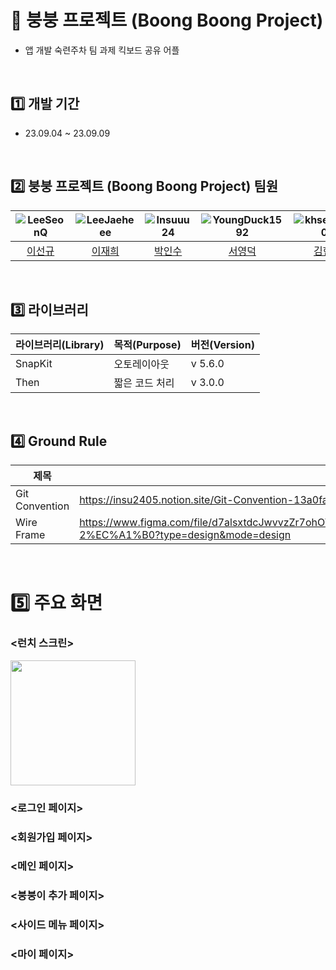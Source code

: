 # 🛴 붕붕 프로젝트 (Boong Boong Project)
- 앱 개발 숙련주차 팀 과제 킥보드 공유 어플

<br>

## 1️⃣ 개발 기간
- 23.09.04 ~ 23.09.09

<br>

## 2️⃣ 붕붕 프로젝트 (Boong Boong Project) 팀원

|![LeeSeonQ](https://avatars.githubusercontent.com/u/139327412?v=4&h=150&w=150)|![LeeJaeheee](https://avatars.githubusercontent.com/u/74818845?v=4&h=150&w=150)|![Insuuu24](https://avatars.githubusercontent.com/u/117909631?v=4&h=150&w=150)|![YoungDuck1592](https://avatars.githubusercontent.com/u/139099626?v=4&h=150&w=150)|![khseung1009](https://avatars.githubusercontent.com/u/66011369?v=4&h=150&w=150)|
|:---:|:---:|:---:|:---:|:---:|
|[이선규](https://github.com/LeeSeonQ)|[이재희](https://github.com/LeeJaeheee)|[박인수](https://github.com/Insuuu24)|[서영덕](https://github.com/YoungDuck1592)|[김현승](https://github.com/khseung1009)|

<br>

## 3️⃣ 라이브러리

| 라이브러리(Library) | 목적(Purpose) | 버전(Version) |
| --------| ------------ | ------- |
| SnapKit | 오토레이아웃     | v 5.6.0 |
| Then    | 짧은 코드 처리   | v 3.0.0 |

<br>

## 4️⃣  Ground Rule

| 제목                | URL                                                                              |
| ------------------ | -------------------------------------------------------------------------------------------------------------------------------- |
|Git Convention|https://insu2405.notion.site/Git-Convention-13a0faa747454f7788845e8cae85be0c?pvs=4|
|Wire Frame|https://www.figma.com/file/d7alsxtdcJwvvzZr7ohOTj/%EB%82%B4%EC%9D%BC%EB%B0%B0%EC%9B%80%EC%BA%A0%ED%94%84-2%EC%A1%B0?type=design&mode=design|

<br>

# 5️⃣ 주요 화면
### **<런치 스크린>**
<img src="https://github.com/Insuuu24/BoongBoong-Project/assets/117909631/1dfa6053-189f-4ea5-b2a8-d58751a918ee" width="200"/>

### **<로그인 페이지>**




### **<회원가입 페이지>**







### **<메인 페이지>**






### **<붕붕이 추가 페이지>**






### **<사이드 메뉴 페이지>**








### **<마이 페이지>**



